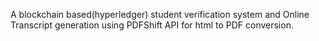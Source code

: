 A blockchain based(hyperledger) student verification system and Online Transcript generation using PDFShift API for html to PDF conversion.
